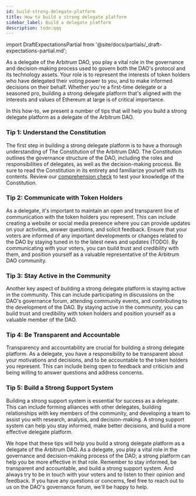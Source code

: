 ```yaml
---
id: build-strong-delegate-platform
title: How to build a strong delegate platform
sidebar_label: Build a delegate platform
description: todo:qqq
---
```


import DraftExpectationsPartial from '@site/docs/partials/_draft-expectations-partial.md'; 

<DraftExpectationsPartial />

As a delegate of the Arbitrum DAO, you play a vital role in the governance and decision-making process used to govern both the DAO's protocol and its technology assets. Your role is to represent the interests of token holders who have delegated their voting power to you, and to make informed decisions on their behalf. Whether you're a first-time delegate or a seasoned pro, building a strong delegate platform that's aligned with the interests and values of Ethereum at large is of critical importance.

In this how-to, we present a number of tips that will help you build a strong delegate platform as a delegate of the Arbitrum DAO.


### Tip 1: Understand the Constitution

The first step in building a strong delegate platform is to have a thorough understanding of The Constitution of the Arbitrum DAO. The Constitution outlines the governance structure of the DAO, including the roles and responsibilities of delegates, as well as the decision-making process. Be sure to read the Constitution in its entirety and familiarize yourself with its contents. Review our [comprehension check](../comprehension-check.md) to test your knowledge of the Constitution.

### Tip 2: Communicate with Token Holders

As a delegate, it's important to maintain an open and transparent line of communication with the token holders you represent. This can include creating a website or social media presence where you can provide updates on your activities, answer questions, and solicit feedback. Ensure that your voters are informed of any important developments or changes related to the DAO by staying tuned in to the latest news and updates (TODO). By communicating with your voters, you can build trust and credibility with them, and position yourself as a valuable representative of the Arbitrum DAO community.

### Tip 3: Stay Active in the Community

Another key aspect of building a strong delegate platform is staying active in the community. This can include participating in discussions on the DAO's governance forum, attending community events, and contributing to the development of the DAO. By staying active in the community, you can build trust and credibility with token holders and position yourself as a valuable member of the DAO.

### Tip 4: Be Transparent and Accountable

Transparency and accountability are crucial for building a strong delegate platform. As a delegate, you have a responsibility to be transparent about your motivations and decisions, and to be accountable to the token holders you represent. This can include being open to feedback and criticism and being willing to answer questions and address concerns.

### Tip 5: Build a Strong Support System

Building a strong support system is essential for success as a delegate. This can include forming alliances with other delegates, building relationships with key members of the community, and developing a team to assist you with research, analysis, and decision-making. A strong support system can help you stay informed, make better decisions, and build a more effective delegate platform.

We hope that these tips will help you build a strong delegate platform as a delegate of the Arbitrum DAO. As a delegate, you play a vital role in the governance and decision-making process of the DAO; a strong platform can help you be more effective in that role. Remember to stay informed, be transparent and accountable, and build a strong support system. And always try to be in touch with your voters and to listen to their opinion and feedback. If you have any questions or concerns, feel free to reach out to us on the DAO's governance forum, we'll be happy to help.